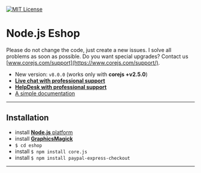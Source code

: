 [![MIT License][license-image]][license-url]


# Node.js Eshop

Please do not change the code, just create a new issues. I solve all problems as soon as possible. Do you want special upgrades? Contact us [www.corejs.com/support](https://www.corejs.com/support/).

- New version: `v8.0.0` (works only with __corejs +v2.5.0__)
- [__Live chat with professional support__](https://messenger.corejs.com)
- [__HelpDesk with professional support__](https://helpdesk.corejs.com)
- [A simple documentation](https://docs.corejs.com/eshop-cms/latest.html)


---

## Installation

- install [__Node.js__ platform](https://www.nodejs.org)
- install [__GraphicsMagick__](http://www.graphicsmagick.org)
- `$ cd eshop`
- install `$ npm install core.js`
- install `$ npm install paypal-express-checkout`

---

[license-image]: https://img.shields.io/badge/license-MIT-blue.svg?style=flat
[license-url]: license.txt
